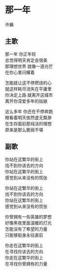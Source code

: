 
# 那一年

许巍

## 主歌

那一年 你正年轻  
总觉得明天肯定会很美  
那理想世界 就像一道光芒  
在你心里闪耀着  

怎能就让这不停燃烧的心  
就这样耗尽消失在平庸里  
你决定上路 就离开这城市  
离开你深爱多年的姑娘  

这么多年 你还在不停奔跑  
眼看着明天依然虚无飘渺  
在生存面前那纯洁的理想  
原来是那么脆弱不堪  

## 副歌

你站在这繁华的街上  
找不到你该去的方向  
你站在这繁华的街上  
感觉到从来没有的慌张  

你站在这繁华的街上  
找不到你该去的方向  
你站在这繁华的街上  
感觉到从来没有的慌张  

你曾拥有一些英雄的梦想  
好像黑夜里面温暖的灯光  
怎能没有了希望的力量  
只能够挺身永往直前  

你走在这繁华的街上  
在寻找你该去的方向  
你走在这繁华的街上  
在寻找你曾拥有的力量  
